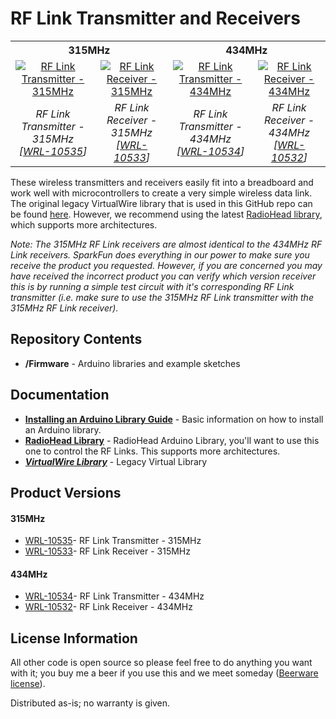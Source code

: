 
RF Link Transmitter and Receivers
==============

<table class="table table-hover table-striped table-bordered">
  <th colspan="2">315MHz</th>
  <th colspan="2">434MHz</th>
  <tr align="center">
  <td><a href="https://www.sparkfun.com/products/10535"><img src="https://cdn.sparkfun.com/r/600-600/assets/parts/5/1/0/4/10535-04.jpg" alt="RF Link Transmitter - 315MHz"></a></td>
   <td><a href="https://www.sparkfun.com/products/10533"><img src="https://cdn.sparkfun.com/r/600-600/assets/parts/5/1/0/2/10533-03a.jpg" alt="RF Link Receiver - 315MHz"></a></td>
   <td><a href="https://www.sparkfun.com/products/10534"><img src="https://cdn.sparkfun.com//assets/parts/5/1/0/3/10534-02a.jpg" alt="RF Link Transmitter - 434MHz"></a></td>
   <td><a href="https://www.sparkfun.com/products/10532"><img src="https://cdn.sparkfun.com/r/600-600/assets/parts/5/1/0/1/10532-01.jpg" alt="RF Link Receiver - 434MHz"></a></td>
  </tr>
  <tr align="center">
    <td><i>RF Link Transmitter - 315MHz <br />[<a href="https://www.sparkfun.com/products/10535">WRL-10535</a>]</i></td>
    <td><i>RF Link Receiver - 315MHz <br />[<a href="https://www.sparkfun.com/products/10533">WRL-10533</a>]</i></td>
    <td><i>RF Link Transmitter - 434MHz <br />[<a href="https://www.sparkfun.com/products/105324">WRL-10534</a>]</i></td>
    <td><i>RF Link Receiver - 434MHz <br />[<a href="https://www.sparkfun.com/products/10532">WRL-10532</a>]</i></td>
  </tr>
</table>

These wireless transmitters and receivers easily fit into a breadboard and work well with microcontrollers to create
a very simple wireless data link. The original legacy VirtualWire library that is used in this GitHub repo can be found [here](http://www.airspayce.com/mikem/arduino/VirtualWire/). However, we recommend using the latest [RadioHead library](http://www.airspayce.com/mikem/arduino/RadioHead/), which supports more architectures.

_Note: The 315MHz RF Link receivers are almost identical to the 434MHz RF Link receivers. SparkFun does everything in our power to make sure you receive the product you requested. However, if you are concerned you may have received the incorrect product you can verify which version receiver this is by running a simple test circuit with it's corresponding RF Link transmitter (i.e. make sure to use the 315MHz RF Link transmitter with the 315MHz RF Link receiver)._

Repository Contents
-------------------
* **/Firmware** - Arduino libraries and example sketches

Documentation
--------------
* **[Installing an Arduino Library Guide](https://learn.sparkfun.com/tutorials/installing-an-arduino-library)** - Basic information on how to install an Arduino library.
* **[RadioHead Library](http://www.airspayce.com/mikem/arduino/RadioHead/)** - RadioHead Arduino Library, you'll want to use this one to control the RF Links. This supports more architectures.
* **_[VirtualWire Library](http://www.airspayce.com/mikem/arduino/VirtualWire/)_** - Legacy Virtual Library

Product Versions
----------------

<h4>315MHz</h4>

* [WRL-10535](https://www.sparkfun.com/products/10535)- RF Link Transmitter - 315MHz
* [WRL-10533](https://www.sparkfun.com/products/10533)- RF Link Receiver - 315MHz

<h4>434MHz</h4>

* [WRL-10534](https://www.sparkfun.com/products/10534)- RF Link Transmitter - 434MHz
* [WRL-10532](https://www.sparkfun.com/products/10532)- RF Link Receiver - 434MHz

License Information
-------------------
All other code is open source so please feel free to do anything you want with it;
you buy me a beer if you use this and we meet someday ([Beerware license](http://en.wikipedia.org/wiki/Beerware)).

Distributed as-is; no warranty is given.


